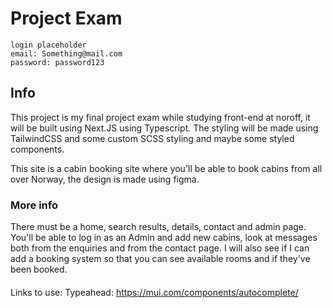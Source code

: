 # Project Exam

```
login placeholder
email: Something@mail.com
password: password123
```

## Info

This project is my final project exam while studying front-end at noroff, it will be built using Next.JS using Typescript.
The styling will be made using TailwindCSS and some custom SCSS styling and maybe some styled components.

This site is a cabin booking site where you'll be able to book cabins from all over Norway, the design is made using figma.

### More info

There must be a home, search results, details, contact and admin page.
You'll be able to log in as an Admin and add new cabins, look at messages both from the enquiries and from the contact page. I will also see if I can add a booking system so that you can see available rooms and if they've been booked.

####

Links to use:
Typeahead: https://mui.com/components/autocomplete/

